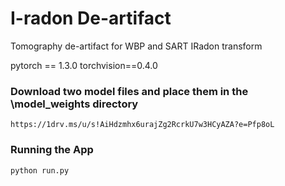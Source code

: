 # I-radon De-artifact 
Tomography de-artifact for WBP and SART IRadon transform

pytorch == 1.3.0
torchvision==0.4.0

### Download two model files and place them in the \model_weights directory
```
https://1drv.ms/u/s!AiHdzmhx6urajZg2RcrkU7w3HCyAZA?e=Pfp8oL
```

### Running the App
```
python run.py
```


